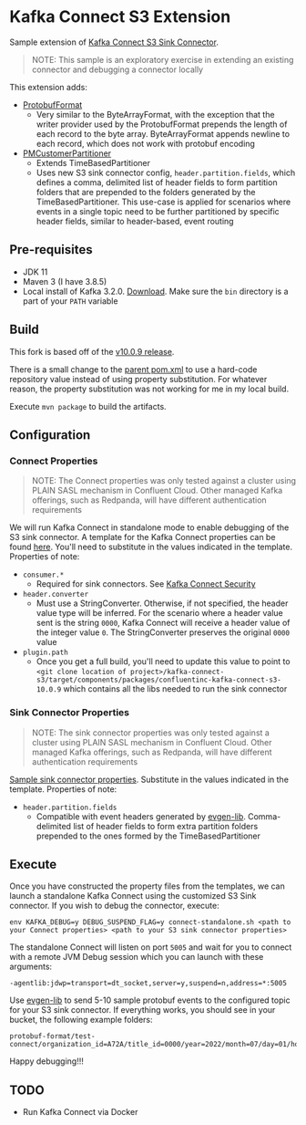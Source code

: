 # Kafka Connect S3 Extension

Sample extension of [Kafka Connect S3 Sink Connector](https://github.com/confluentinc/kafka-connect-storage-cloud/tree/master/kafka-connect-s3).

> NOTE: This sample is an exploratory exercise in extending an existing connector and debugging a connector locally

This extension adds:
* [ProtobufFormat](./src/main/java/io/confluent/connect/s3/format/protobuf/ProtobufFormat.java)
  * Very similar to the ByteArrayFormat, with the exception that the writer provider used by the ProtobufFormat prepends
    the length of each record to the byte array. ByteArrayFormat appends newline to each record, which does not work
    with protobuf encoding
* [PMCustomerPartitioner](./src/main/java/io/confluent/connect/s3/partitioner/PMCustomPartitioner.java)
  * Extends TimeBasedPartitioner
  * Uses new S3 sink connector config, `header.partition.fields`, which defines a comma, delimited list of header fields
    to form partition folders that are prepended to the folders generated by the TimeBasedPartitioner. This use-case
    is applied for scenarios where events in a single topic need to be further partitioned by specific header fields,
    similar to header-based, event routing

## Pre-requisites
* JDK 11
* Maven 3 (I have 3.8.5)
* Local install of Kafka 3.2.0. [Download](https://kafka.apache.org/downloads). Make sure the `bin` directory is a part of your `PATH` variable

## Build
This fork is based off of the [v10.0.9 release](https://github.com/confluentinc/kafka-connect-storage-cloud/tree/v10.0.9).

There is a small change to the [parent pom.xml](../pom.xml) to use a hard-code repository value instead of using
property substitution. For whatever reason, the property substitution was not working for me in my local build.

Execute `mvn package` to build the artifacts.

## Configuration
### Connect Properties
> NOTE: The Connect properties was only tested against a cluster using PLAIN SASL mechanism in Confluent Cloud.
> Other managed Kafka offerings, such as Redpanda, will have different authentication requirements

We will run Kafka Connect in standalone mode to enable debugging of the S3 sink connector. A template for the Kafka
Connect properties can be found [here](poc-config/connect-standalone.properties). You'll need to substitute in the
values indicated in the template. Properties of note:
* `consumer.*`
  * Required for sink connectors. See [Kafka Connect Security](https://docs.confluent.io/platform/current/kafka/authentication_sasl/authentication_sasl_gssapi.html#kconnect-long)
* `header.converter`
  * Must use a StringConverter. Otherwise, if not specified, the header value type will be inferred. For the scenario
    where a header value sent is the string `0000`, Kafka Connect will receive a header value of the integer value `0`.
    The StringConverter preserves the original `0000` value
* `plugin.path`
  * Once you get a full build, you'll need to update this value to point to `<git clone location of project>/kafka-connect-s3/target/components/packages/confluentinc-kafka-connect-s3-10.0.9`
    which contains all the libs needed to run the sink connector

### Sink Connector Properties
> NOTE: The sink connector properties was only tested against a cluster using PLAIN SASL mechanism in Confluent Cloud.
> Other managed Kafka offerings, such as Redpanda, will have different authentication requirements

[Sample sink connector properties](poc-config/s3-sink-connector.properties). Substitute in the values indicated
in the template. Properties of note:
* `header.partition.fields`
  * Compatible with event headers generated by [evgen-lib](https://github.com/ProbablyMonsters/kraken/tree/main/poc/streaming/evgen-lib).
    Comma-delimited list of header fields to form extra partition folders prepended to the ones formed by the TimeBasedPartitioner

## Execute
Once you have constructed the property files from the templates, we can launch a standalone Kafka Connect using the
customized S3 Sink connector. If you wish to debug the connector, execute:

```shell
env KAFKA_DEBUG=y DEBUG_SUSPEND_FLAG=y connect-standalone.sh <path to your Connect properties> <path to your S3 sink connector properties>
```

The standalone Connect will listen on port `5005` and wait for you to connect with a remote JVM Debug session which you
can launch with these arguments:

```text
-agentlib:jdwp=transport=dt_socket,server=y,suspend=n,address=*:5005
```

Use [evgen-lib](https://github.com/ProbablyMonsters/kraken/tree/main/poc/streaming/evgen-lib) to send 5-10 sample
protobuf events to the configured topic for your S3 sink connector. If everything works, you should see in your bucket,
the following example folders:

```text
protobuf-format/test-connect/organization_id=A72A/title_id=0000/year=2022/month=07/day=01/hour=16/
```

Happy debugging!!!

## TODO
* Run Kafka Connect via Docker
